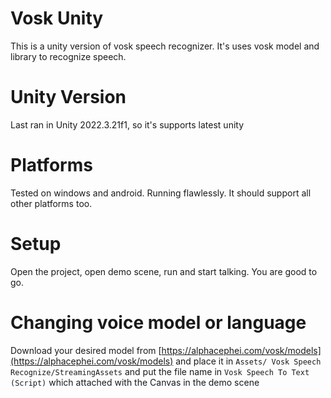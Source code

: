 # Vosk Unity
This is a unity version of vosk speech recognizer. It's uses vosk model and library to recognize speech.
# Unity Version
Last ran in Unity 2022.3.21f1, so it's supports latest unity
# Platforms
Tested on windows and android. Running flawlessly. It should support all other platforms too.
# Setup
Open the project, open demo scene, run and start talking. You are good to go.
# Changing voice model or language
Download your desired model from [https://alphacephei.com/vosk/models](https://alphacephei.com/vosk/models) and place it in `Assets/
Vosk Speech Recognize/StreamingAssets` and put the file name in `Vosk Speech To Text (Script)` which attached with the Canvas in the demo scene